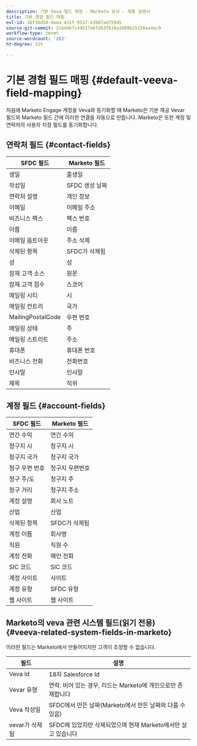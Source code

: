 ```yaml
---
description: 기본 Veva 필드 매핑 - Marketo 문서 - 제품 설명서
title: 기본 경험 필드 매핑
exl-id: 3bf36d50-daea-431f-9537-b3007ad75945
source-git-commit: 2ce44b7c44517a6fdb3f616a3d69b25158ea4ec9
workflow-type: tm+mt
source-wordcount: '263'
ht-degree: 31%

---
```


# 기본 경험 필드 매핑 {#default-veeva-field-mapping}

처음에 Marketo Engage 계정을 Veva와 동기화할 때 Marketo은 기본 제공 Vevar 필드와 Marketo 필드 간에 이러한 연결을 자동으로 만듭니다. Marketo은 또한 계정 및 연락처의 사용자 지정 필드를 동기화합니다.

## 연락처 필드 {#contact-fields}

<table>
  <colgroup>
    <col/>
    <col/>
  </colgroup>
  <thead>
    <tr>
      <th>SFDC 필드</th>
      <th>Marketo 필드</th>
    </tr>
  </thead>
  <tbody>
    <tr>
      <td>생일</td>
      <td>출생일</td>
    </tr>
    <tr>
      <td>작성일</td>
      <td>SFDC 생성 날짜</td>
    </tr>
    <tr>
      <td>연락처 설명</td>
      <td>개인 정보</td>
    </tr>
    <tr>
      <td>이메일</td>
      <td>이메일 주소</td>
    </tr>
    <tr>
      <td>비즈니스 팩스</td>
      <td>팩스 번호</td>
    </tr>
    <tr>
      <td>이름</td>
      <td>이름</td>
    </tr>
    <tr>
      <td>이메일 옵트아웃</td>
      <td>주소 삭제</td>
    </tr>
    <tr>
      <td>삭제된 항목</td>
      <td>SFDC가 삭제됨</td>
    </tr>
    <tr>
      <td>성</td>
      <td>성</td>
    </tr>
    <tr>
      <td>잠재 고객 소스</td>
      <td>원문</td>
    </tr>
    <tr>
      <td>잠재 고객 점수</td>
      <td>스코어</td>
    </tr>
    <tr>
      <td>메일링 시티</td>
      <td>시</td>
    </tr>
    <tr>
      <td>메일링 컨트리</td>
      <td>국가</td>
    </tr>
    <tr>
      <td>MailingPostalCode</td>
      <td>우편 번호</td>
    </tr>
    <tr>
      <td>메일링 상태</td>
      <td>주</td>
    </tr>
    <tr>
      <td>메일링 스트리트</td>
      <td>주소</td>
    </tr>
    <tr>
      <td>휴대폰</td>
      <td>휴대폰 번호</td>
    </tr>
    <tr>
      <td>비즈니스 전화</td>
      <td>전화번호</td>
    </tr>
    <tr>
      <td>인사말</td>
      <td>인사말</td>
    </tr>
    <tr>
      <td>제목</td>
      <td>직위</td>
    </tr>
  </tbody>
</table>

## 계정 필드 {#account-fields}

<table>
  <colgroup>
    <col/>
    <col/>
  </colgroup>
  <thead>
    <tr>
      <th>SFDC 필드</th>
      <th>Marketo 필드</th>
    </tr>
  </thead>
  <tbody>
    <tr>
      <td>연간 수익</td>
      <td>연간 수익</td>
    </tr>
    <tr>
      <td>청구지 시</td>
      <td>청구지 시</td>
    </tr>
    <tr>
      <td>청구지 국가</td>
      <td>청구지 국가</td>
    </tr>
    <tr>
      <td>청구 우편 번호</td>
      <td>청구지 우편번호</td>
    </tr>
    <tr>
      <td>청구 주/도</td>
      <td>청구지 주</td>
    </tr>
    <tr>
      <td>청구 거리</td>
      <td>청구지 주소</td>
    </tr>
    <tr>
      <td>계정 설명</td>
      <td>회사 노트</td>
    </tr>
    <tr>
      <td>산업</td>
      <td>산업</td>
    </tr>
    <tr>
      <td>삭제된 항목</td>
      <td>SFDC가 삭제됨</td>
    </tr>
    <tr>
      <td>계정 이름</td>
      <td>회사명</td>
    </tr>
    <tr>
      <td>직원</td>
      <td>직원 수</td>
    </tr>
    <tr>
      <td>계정 전화</td>
      <td>메인 전화</td>
    </tr>
    <tr>
      <td>SIC 코드</td>
      <td>SIC 코드</td>
    </tr>
    <tr>
      <td>계정 사이트</td>
      <td>사이트</td>
    </tr>
    <tr>
      <td>계정 유형</td>
      <td>SFDC 유형</td>
    </tr>
    <tr>
      <td>웹 사이트</td>
      <td>웹 사이트</td>
    </tr>
  </tbody>
</table>

## Marketo의 veva 관련 시스템 필드(읽기 전용) {#veeva-related-system-fields-in-marketo}

이러한 필드는 Marketo에서 만들어지지만 고객이 조정할 수 없습니다.

<table>
  <colgroup>
    <col/>
    <col/>
  </colgroup>
  <thead>
    <tr>
      <th>필드</th>
      <th>설명</th>
    </tr>
  </thead>
  <tbody>
    <tr>
      <td>Veva Id</td>
      <td>18자 Salesforce Id</td>
    </tr>
    <tr>
      <td>Vevar 유형</td>
      <td>연락. 비어 있는 경우, 리드는 Marketo에 개인으로만 존재합니다</td>
    </tr>
    <tr>
      <td>Veva 작성일</td>
      <td>SFDC에서 만든 날짜(Marketo에서 만든 날짜와 다를 수 있음)</td>
    </tr>
    <tr>
      <td>vevar가 삭제됨</td>
      <td>SFDC에 있었지만 삭제되었으며 현재 Marketo에서만 살고 있습니다</td>
    </tr>
  </tbody>
</table>
